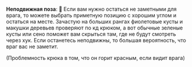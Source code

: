 **Неподвижная поза**:
:small_orange_diamond: Если вам нужно остаться не заметными для врага, то можете выбрать приметную позицию с хорошим углом и остаться на месте. Зачастую на больших рангах фиолетовые кусты и макушки деревьев проверяют по кд крюком, а вот обычные зеленые кусты или сено поможет вам скрыться там, где не будут смотреть через хук. Если останетесь неподвижны, то большая вероятность, что враг вас не заметит.

(Проблемность крюка в том, что он горит красным, если видит врага)